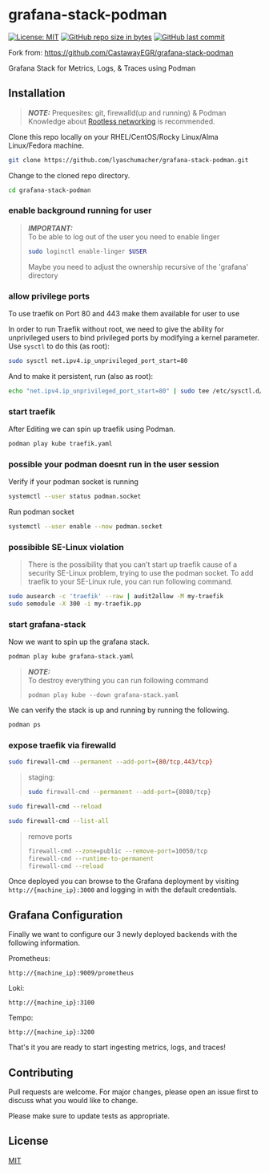 grafana-stack-podman
=========
[![License: MIT](https://img.shields.io/badge/License-MIT-brightgreen.svg)](https://opensource.org/licenses/MIT)
[![GitHub repo size in bytes](https://img.shields.io/github/repo-size/LyaSchumacher/grafana-stack-podman.svg?logoColor=brightgreen)](https://github.com/LyaSchumacher/grafana-stack-podman)
[![GitHub last commit](https://img.shields.io/github/last-commit/LyaSchumacher/grafana-stack-podman.svg?logoColor=brightgreen)](https://github.com/LyaSchumacher/grafana-stack-podman)

Fork from: https://github.com/CastawayEGR/grafana-stack-podman

Grafana Stack for Metrics, Logs, & Traces using Podman

## Installation

> **_NOTE:_**  Prequesites: git, firewalld(up and running) & Podman
>              Knowledge about [Rootless networking](https://www.redhat.com/sysadmin/container-networking-podman) is recommended. 

Clone this repo locally on your RHEL/CentOS/Rocky Linux/Alma Linux/Fedora machine.

```sh
git clone https://github.com/lyaschumacher/grafana-stack-podman.git
```

Change to the cloned repo directory.

```sh
cd grafana-stack-podman
```
### enable background running for user

> **_IMPORTANT:_**  
> To be able to log out of the user you need to enable linger
> ```sh
> sudo loginctl enable-linger $USER
> ```
> 
> Maybe you need to adjust the ownership recursive of the 'grafana' directory

### allow privilege ports

To use traefik on Port 80 and 443 make them available for user to use

In order to run Traefik without root, we need to give the ability for unprivileged users to bind privileged ports by modifying a kernel parameter. Use `sysctl` to do this (as root):

```sh
sudo sysctl net.ipv4.ip_unprivileged_port_start=80
```

And to make it persistent, run (also as root):

```sh
echo "net.ipv4.ip_unprivileged_port_start=80" | sudo tee /etc/sysctl.d/user_priv_ports.conf
```
### start traefik

After Editing we can spin up traefik using Podman.

```sh
podman play kube traefik.yaml
```
### possible your podman doesnt run in the user session

Verify if your podman socket is running

```sh
systemctl --user status podman.socket
```

Run podman socket

```sh
systemctl --user enable --now podman.socket
```


### possibible SE-Linux violation

> There is the possibility that you can't start up traefik cause 
> of a security SE-Linux problem, trying to use the podman socket.
> To add traefik to your SE-Linux rule, you can run following command.

```sh
sudo ausearch -c 'traefik' --raw | audit2allow -M my-traefik
sudo semodule -X 300 -i my-traefik.pp
```

### start grafana-stack

Now we want to spin up the grafana stack.

```sh
podman play kube grafana-stack.yaml
```

> **_NOTE:_**  
> To destroy everything you can run following command
> ```
> podman play kube --down grafana-stack.yaml
> ```

We can verify the stack is up and running by running the following.

```sh
podman ps
```

### expose traefik via firewalld

```sh
sudo firewall-cmd --permanent --add-port={80/tcp,443/tcp}
```

> staging:
> 
>```sh
>sudo firewall-cmd --permanent --add-port={8080/tcp}
>```


```sh
sudo firewall-cmd --reload
```

```sh
sudo firewall-cmd --list-all
```

> remove ports
> ```sh
> firewall-cmd --zone=public --remove-port=10050/tcp
> firewall-cmd --runtime-to-permanent 
> firewall-cmd --reload
>```



Once deployed you can browse to the Grafana deployment by visiting ```http://{machine_ip}:3000``` and logging in with the default credentials.

## Grafana Configuration

Finally we want to configure our 3 newly deployed backends with the following information.

Prometheus: 

```http://{machine_ip}:9009/prometheus```

Loki: 

```http://{machine_ip}:3100```

Tempo: 

```http://{machine_ip}:3200```

That's it you are ready to start ingesting metrics, logs, and traces!

## Contributing
Pull requests are welcome. For major changes, please open an issue first to discuss what you would like to change.

Please make sure to update tests as appropriate.

## License
[MIT](https://choosealicense.com/licenses/mit/)

